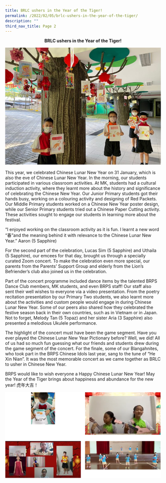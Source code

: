 ```yaml
---
title: BRLC ushers in the Year of the Tiger!
permalink: /2022/02/05/brlc-ushers-in-the-year-of-the-tiger/
description: ""
third_nav_title: Page 2
---
```

<p style="text-align: center;"><strong>BRLC ushers in the Year of the Tiger!</strong></p>
<img src="/images/IMG-20220203-WA0013-768x576.jpg">
<p>This year, we celebrated Chinese Lunar New Year on 31 January, which is also the eve of Chinese Lunar New Year. In the morning, our students participated in various classroom activities. At MK, students had a cultural induction activity, where they learnt more about the history and significance of celebrating the Chinese New Year. Our Junior Primary students got their hands busy, working on a colouring activity and designing of Red Packets. Our Middle Primary students worked on a Chinese New Year poster design, while our Senior Primary students tried out a Chinese Paper Cutting activity. These activities sought to engage our students in learning more about the festival.</p>
<p>&ldquo;I enjoyed working on the classroom activity as it is fun. I learnt a new word &ldquo;春&rdquo;and the meaning behind it with relevance to the Chinese Lunar New Year.&rdquo; Aaron (5 Sapphire)</p>
<p>For the second part of the celebration, Lucas Sim (5 Sapphire) and Uthaila (5 Sapphire), our emcees for that day, brought us through a specially curated Zoom concert. To make the celebration even more special, our parents from the Parents&rsquo; Support Group and elderly from the Lion&rsquo;s Befriender&rsquo;s club also joined us in the celebration.</p>
<p>Part of the concert programme included dance items by the talented BRPS Dance Club members, MK students, and even BRPS staff! Our staff also sent their well wishes to everyone via a video presentation. From the poetry recitation presentation by our Primary Two students, we also learnt more about the activities and custom people would engage in during Chinese Lunar New Year. Some of our peers also shared how they celebrated the festive season back in their own countries, such as in Vietnam or in Japan. Not to forget, Melody Tan (5 Topaz) and her sister Aria (3 Sapphire) also presented a melodious Ukulele performance.</p>
<p>The highlight of the concert must have been the game segment. Have you ever played the Chinese Lunar New Year Pictionary before? Well, we did! All of us had so much fun guessing what our friends and students drew during the game segment of the concert. For the finale, some of our Blangahnites, who took part in the BRPS Chinese Idols last year, sang to the tune of &ldquo;He Xin Nian&rdquo;. It was the most memorable concert as we came together as BRLC to usher in Chinese New Year.</p>
<p>BRPS would like to wish everyone a Happy Chinese Lunar New Year! May the Year of the Tiger brings about happiness and abundance for the new year! 虎年大吉！</p>
<img src="/images/tiger.png">